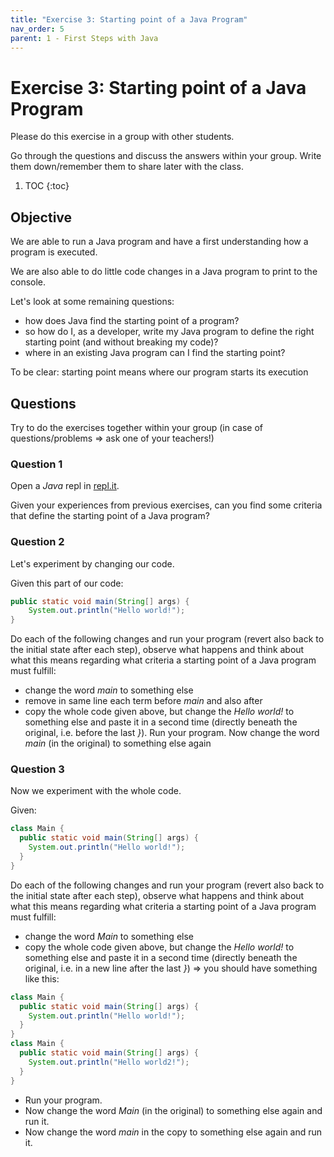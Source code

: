 ```yaml
---
title: "Exercise 3: Starting point of a Java Program"
nav_order: 5
parent: 1 - First Steps with Java
---
```


# Exercise 3: Starting point of a Java Program
Please do this exercise in a group with other students.

Go through the questions and discuss the answers within your group.
Write them down/remember them to share later with the class.

1. TOC
{:toc}

## Objective
We are able to run a Java program and have a first understanding how a program is executed.

We are also able to do little code changes in a Java program to print to the console.

Let's look at some remaining questions:
* how does Java find the starting point of a program?
* so how do I, as a developer, write my Java program to define the right starting point (and without breaking my code)?
* where in an existing Java program can I find the starting point?

To be clear: starting point means where our program starts its execution

## Questions
Try to do the exercises together within your group (in case of questions/problems => ask one of your teachers!)

### Question 1
Open a *Java* repl in [repl.it](https://repl.it/).

Given your experiences from previous exercises, can you find some criteria that define the starting point of a Java program?

### Question 2
Let's experiment by changing our code.

Given this part of our code:
```java
public static void main(String[] args) {
    System.out.println("Hello world!");
}
```

Do each of the following changes and run your program (revert also back to the initial state after each step), observe what happens and think about what this means regarding what criteria a starting point of a Java program must fulfill:
* change the word _main_ to something else
* remove in same line each term before _main_ and also after
* copy the whole code given above, but change the *Hello world!* to something else and paste it in a second time (directly beneath the original, i.e. before the last *}*). Run your program. Now change the word _main_ (in the original) to something else again

### Question 3
Now we experiment with the whole code.

Given:
```java
class Main {
  public static void main(String[] args) {
    System.out.println("Hello world!");
  }
}
```
Do each of the following changes and run your program (revert also back to the initial state after each step), observe what happens and think about what this means regarding what criteria a starting point of a Java program must fulfill:
* change the word _Main_ to something else
* copy the whole code given above, but change the *Hello world!* to something else and paste it in a second time (directly beneath the original, i.e. in a new line after the last *}*) => you should have something like this:
```java
class Main {
  public static void main(String[] args) {
    System.out.println("Hello world!");
  }
}
class Main {
  public static void main(String[] args) {
    System.out.println("Hello world2!");
  }
}
```
  * Run your program.
  * Now change the word _Main_ (in the original) to something else again and run it.
  * Now change the word _main_ in the copy to something else again and run it.

<!--  

## Observations
Depending on what we change, we can observe three different outcomes:

1. Our program does not compile, i.e. it prints an error message to the console after running the *javac* command (e,g, when removing the _void_ before _main_ or having two classes with the name _Main_)
2. Our program does compile but an error is printed when we try to run it:
```bash
> javac -classpath .:/run_dir/junit-4.12.jar -d . Main.java
> java -classpath .:/run_dir/junit-4.12.jar Main
Error: Main method not found in class Main, please define the main method as:
   public static void main(String[] args)
```
3. Our program runs (note: in these cases it executes the statements in the _main_ method of the _Main_ class)

## Insights

### A Java source code file cannot contain two classes of the same name

While trying out question 3, we encountered this issue. Note that the stated rule is generally true (and not specific to _Main_ class or _main_ method).

See this example:
```java
class Main {
  public static void main(String[] args) {
    System.out.println("Hello world!");
  }
}

class Test {}
class Test {}
```

This code would not compile and the compiler complains about the duplicate _Test_ class:
```bash
> javac -classpath .:/run_dir/junit-4.12.jar -d . Main.java
Main.java:8: error: duplicate class: Test
class Test {}
^
1 error
compiler exit status 1
```

### How Java finds the starting point of a Java program

Let's start again with an example:

We have a file _Main.java_ that contains the following code:
```java
class Main {
  public static void main(String[] args) {
    System.out.println("Hello world from Main.main!");
  }

   public static void main2(String[] args) {
    System.out.println("Hello world from Main.main2!");
  }
}

class Test {
  public static void main(String[] args) {
    System.out.println("Hello world from Test.main!");
  }

   public static void main2(String[] args) {
    System.out.println("Hello world from Test.main2!");
  }
}
```

As you can see we have two classes which each contain two methods.

If we run our program, it will print out _Hello World from Main.main!_.

Let's try to understand why.

But this time, we will not use repl.it but try to compile and run our code on our local computer (using the console).

Let's place our _Main.java_ file there (note: the file is placed in a folder _java-test_ and _ls_ is a command to show all files in the folder)
```bash
nloo@Kubuntu1804:~/java-test$ ls
Main.java
```

Now let us compile the Java file (like repl.it does) and after that see what is contained in our _java-test_ folder:
```bash
nloo@Kubuntu1804:~/java-test$ javac Main.java
nloo@Kubuntu1804:~/java-test$ ls
Main.class  Main.java  Test.class
```

Now we see two new files as a result of the compiling.

So far we said, that the compiler takes our source code file and creates from it a new computer-readable file.

However, as you can see, that was not fully true: the Java compiler creates a new computer-readable file for each class that we defined in our source code file!

So _Main.class_ is the computer-readable version of the class _Main_ while _Test.class_ is the computer-readable version of the class _Test_.

Let's run our program, first like repl.it does, but then a second time with a little change:
```bash
nloo@Kubuntu1804:~/java-test$ java Main
Hello world from Main.main!
nloo@Kubuntu1804:~/java-test$ java Test
Hello world from Test.main!
```

In both cases we executed a _main_ method but in the second case the one of the class Test!

So, let's try to summarize how a Java program starts:
1. When we run the _java_ command, we pass it a *class name* as parameter (e.g. in our example first _Main_ and then _Test_)
2. This tells Java in which class it should search for the start method of our program
3. In this class it searches for a method that exactly matches **public static void main(String[] args)**
4. If it finds that, it will start the program by running that method
5. If it does not find that method, it fails with the above mentioned _"Error: Main method not found"_ error

-->
